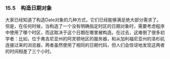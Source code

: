 ### 15.5　构造日期对象

大家已经知道了构造Date对象的几种方式，它们已经能够满足绝大部分需求了。但是，在任何时候，当构造了一个没有明确指定时区的日期对象时，需要考虑程序中使用了哪个时区，而这取决于这个日期在哪里被构造。在过去，这难倒了很多初学者：比如，位于弗吉尼亚州的阿灵顿地区的服务器，和从加利福尼亚州的洛杉矶连接过来的浏览器，两者虽然使用了相同的日期代码，但人们会惊讶地发现这两者的时间相差了三个小时。

